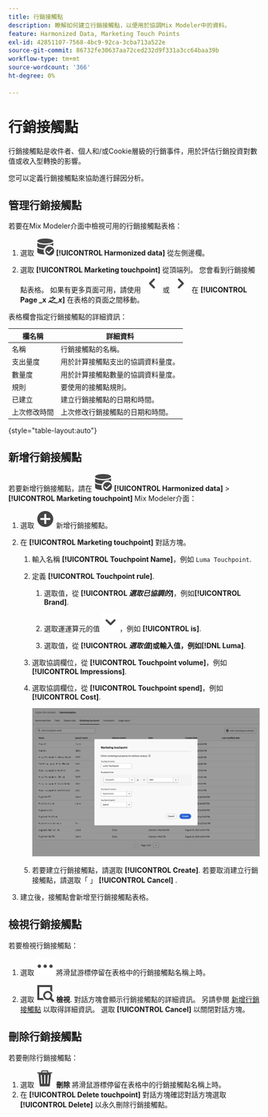 ```yaml
---
title: 行銷接觸點
description: 瞭解如何建立行銷接觸點，以便用於協調Mix Modeler中的資料。
feature: Harmonized Data, Marketing Touch Points
exl-id: 42851107-7568-4bc9-92ca-3cba713a522e
source-git-commit: 86732fe30637aa72ced232d9f331a3cc64baa39b
workflow-type: tm+mt
source-wordcount: '366'
ht-degree: 0%

---
```


# 行銷接觸點

行銷接觸點是收件者、個人和/或Cookie層級的行銷事件，用於評估行銷投資對數值或收入型轉換的影響。

您可以定義行銷接觸點來協助進行歸因分析。

## 管理行銷接觸點

若要在Mix Modeler介面中檢視可用的行銷接觸點表格：

1. 選取 ![資料搜尋](../assets/icons/DataCheck.svg) **[!UICONTROL Harmonized data]** 從左側邊欄。

1. 選取 **[!UICONTROL Marketing touchpoint]** 從頂端列。 您會看到行銷接觸點表格。 如果有更多頁面可用，請使用 ![向左鍵](../assets/icons/ChevronLeft.svg) 或 ![向右鍵](../assets/icons/ChevronRight.svg) 在 **[!UICONTROL Page _x _之_x_]** 在表格的頁面之間移動。

表格欄會指定行銷接觸點的詳細資訊：

| 欄名稱 | 詳細資料 |
| --- | ---|
| 名稱 | 行銷接觸點的名稱。 |
| 支出量度 | 用於計算接觸點支出的協調資料量度。 |
| 數量度 | 用於計算接觸點數量的協調資料量度。 |
| 規則 | 要使用的接觸點規則。 |
| 已建立 | 建立行銷接觸點的日期和時間。 |
| 上次修改時間 | 上次修改行銷接觸點的日期和時間。 |

{style="table-layout:auto"}

## 新增行銷接觸點

若要新增行銷接觸點，請在 ![資料搜尋](../assets/icons/DataCheck.svg) **[!UICONTROL Harmonized data]** > **[!UICONTROL Marketing touchpoint]** Mix Modeler介面：

1. 選取 ![新增](../assets/icons/AddCircle.svg) 新增行銷接觸點。

1. 在 **[!UICONTROL Marketing touchpoint]** 對話方塊。

   1. 輸入名稱 **[!UICONTROL Touchpoint Name]**，例如 `Luma Touchpoint`.

   1. 定義 **[!UICONTROL Touchpoint rule]**.

      1. 選取值，從 **[!UICONTROL *選取已協調的&#x200B;*]**，例如&#x200B;**[!UICONTROL Brand]**.

      1. 選取運運算元的值 ![V形](../assets/icons/ChevronDown.svg)，例如 **[!UICONTROL is]**.

      1. 選取值，從 **[!UICONTROL *選取值&#x200B;*]**或輸入值，例如&#x200B;**[!DNL Luma]**.

   1. 選取協調欄位，從 **[!UICONTROL Touchpoint volume]**，例如 **[!UICONTROL Impressions]**.

   1. 選取協調欄位，從 **[!UICONTROL Touchpoint spend]**，例如 **[!UICONTROL Cost]**.

      ![行銷接觸點](../assets/create-touchpoint.png)

   1. 若要建立行銷接觸點，請選取 **[!UICONTROL Create]**. 若要取消建立行銷接觸點，請選取「 」 **[!UICONTROL Cancel]** .

1. 建立後，接觸點會新增至行銷接觸點表格。


## 檢視行銷接觸點

若要檢視行銷接觸點：

1. 選取 ![更多](../assets/icons/More.svg) 將滑鼠游標停留在表格中的行銷接觸點名稱上時。

1. 選取 ![檢視](../assets/icons/ViewDetail.svg) **檢視**. 對話方塊會顯示行銷接觸點的詳細資訊。 另請參閱 [新增行銷接觸點](#add-a-marketing-touchpoint) 以取得詳細資訊。 選取 **[!UICONTROL Cancel]** 以關閉對話方塊。


## 刪除行銷接觸點

若要刪除行銷接觸點：

1. 選取 ![刪除](../assets/icons/Delete.svg) **刪除** 將滑鼠游標停留在表格中的行銷接觸點名稱上時。
1. 在 **[!UICONTROL Delete touchpoint]** 對話方塊確認對話方塊選取 **[!UICONTROL Delete]** 以永久刪除行銷接觸點。

